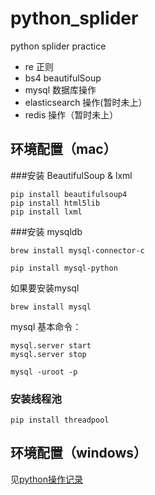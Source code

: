 # python_splider

python splider practice

- re 正则
- bs4 beautifulSoup
- mysql 数据库操作
- elasticsearch 操作(暂时未上）
- redis 操作（暂时未上）

## 环境配置（mac）

###安装 BeautifulSoup & lxml

    pip install beautifulsoup4
    pip install html5lib
    pip install lxml

###安装 mysqldb

    brew install mysql-connector-c

    pip install mysql-python

如果要安装mysql

    brew install mysql

mysql 基本命令：

    mysql.server start
    mysql.server stop

    mysql -uroot -p

### 安装线程池

    pip install threadpool

## 环境配置（windows）

见[python操作记录](./notes/python操作记录.md)

